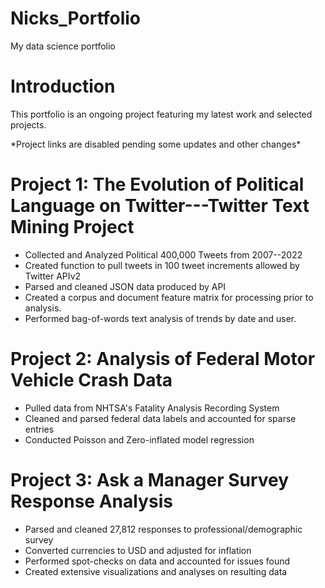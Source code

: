 # Nicks_Portfolio
My data science portfolio

# Introduction
This portfolio is an ongoing project featuring my latest work and selected projects.  

\*Project links are disabled pending some updates and other changes*

# Project 1:  The Evolution of Political Language on Twitter---Twitter Text Mining Project
* Collected and Analyzed Political 400,000 Tweets from 2007--2022
* Created function to pull tweets in 100 tweet increments allowed by Twitter APIv2
* Parsed and cleaned JSON data produced by API
* Created a corpus and document feature matrix for processing prior to analysis.
* Performed bag-of-words text analysis of trends by date and user.

# Project 2: Analysis of Federal Motor Vehicle Crash Data
* Pulled data from NHTSA's Fatality Analysis Recording System
* Cleaned and parsed federal data labels and accounted for sparse entries
* Conducted Poisson and Zero-inflated model regression

# Project 3:  Ask a Manager Survey Response Analysis
* Parsed and cleaned 27,812 responses to professional/demographic survey
* Converted currencies to USD and adjusted for inflation
* Performed spot-checks on data and accounted for issues found
* Created extensive visualizations and analyses on resulting data
